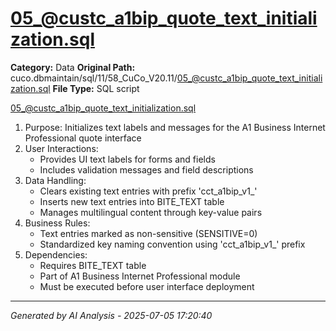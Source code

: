 # 05_@custc_a1bip_quote_text_initialization.sql

**Category:** Data
**Original Path:** cuco.dbmaintain/sql/11/58_CuCo_V20.11/05_@custc_a1bip_quote_text_initialization.sql
**File Type:** SQL script

05_@custc_a1bip_quote_text_initialization.sql
1. Purpose: Initializes text labels and messages for the A1 Business Internet Professional quote interface
2. User Interactions:
   - Provides UI text labels for forms and fields
   - Includes validation messages and field descriptions
3. Data Handling:
   - Clears existing text entries with prefix 'cct_a1bip_v1_'
   - Inserts new text entries into BITE_TEXT table
   - Manages multilingual content through key-value pairs
4. Business Rules:
   - Text entries marked as non-sensitive (SENSITIVE=0)
   - Standardized key naming convention using 'cct_a1bip_v1_' prefix
5. Dependencies:
   - Requires BITE_TEXT table
   - Part of A1 Business Internet Professional module
   - Must be executed before user interface deployment

---
*Generated by AI Analysis - 2025-07-05 17:20:40*
